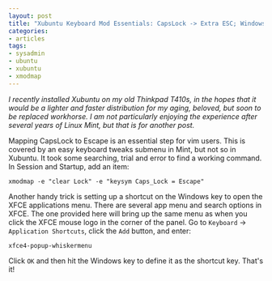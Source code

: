 ```yaml
---
layout: post
title: "Xubuntu Keyboard Mod Essentials: CapsLock -> Extra ESC; Windows Key -> XFCE Menu"
categories:
- articles
tags:
- sysadmin
- ubuntu
- xubuntu
- xmodmap
---
```


_I recently installed Xubuntu on my old Thinkpad T410s, in the hopes that it would be a lighter and faster distribution for my aging, beloved, but soon to be replaced workhorse.
I am not particularly enjoying the experience after several years of Linux Mint, but that is for another post._

Mapping CapsLock to Escape is an essential step for vim users. This is covered by an easy keyboard tweaks submenu in Mint, but not so in Xubuntu. It took some searching, trial and error to find
a working command. In Session and Startup, add an item:

    xmodmap -e "clear Lock" -e "keysym Caps_Lock = Escape"

Another handy trick is setting up a shortcut on the Windows key to open the XFCE applications menu. There are several app menu and search options in XFCE. The one provided here
will bring up the same menu as when you click the XFCE mouse logo in the corner of the panel. Go to `Keyboard` -> `Application Shortcuts`, click the `Add` button, and enter:
    
    xfce4-popup-whiskermenu

Click `OK` and then hit the Windows key to define it as the shortcut key. That's it!
